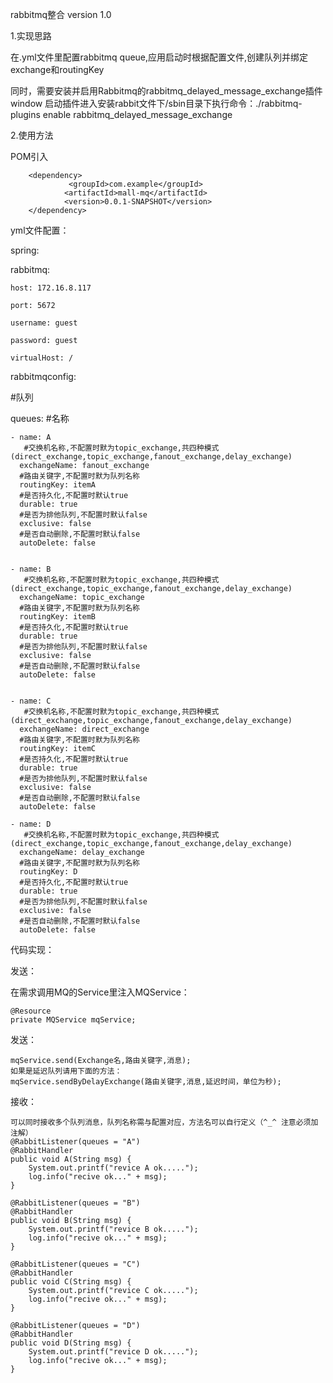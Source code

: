 rabbitmq整合
version 1.0

1.实现思路

在.yml文件里配置rabbitmq queue,应用启动时根据配置文件,创建队列并绑定exchange和routingKey

同时，需要安装并启用Rabbitmq的rabbitmq_delayed_message_exchange插件 
window
启动插件进入安装rabbit文件下/sbin目录下执行命令：./rabbitmq-plugins enable rabbitmq_delayed_message_exchange


2.使用方法

POM引入

		<dependency>
			     <groupId>com.example</groupId>
                <artifactId>mall-mq</artifactId>
                <version>0.0.1-SNAPSHOT</version>
		</dependency> 
		
yml文件配置：

spring:
    
  rabbitmq:
  
    host: 172.16.8.117
    
    port: 5672
    
    username: guest
    
    password: guest
    
    virtualHost: /
    
rabbitmqconfig:

  #队列

  queues:
    #名称

    - name: A
       #交换机名称,不配置时默为topic_exchange,共四种模式(direct_exchange,topic_exchange,fanout_exchange,delay_exchange)
      exchangeName: fanout_exchange
      #路由关键字,不配置时默为队列名称
      routingKey: itemA
      #是否持久化,不配置时默认true
      durable: true
      #是否为排他队列,不配置时默认false
      exclusive: false
      #是否自动删除,不配置时默认false
      autoDelete: false


    - name: B
       #交换机名称,不配置时默为topic_exchange,共四种模式(direct_exchange,topic_exchange,fanout_exchange,delay_exchange)
      exchangeName: topic_exchange
      #路由关键字,不配置时默为队列名称
      routingKey: itemB
      #是否持久化,不配置时默认true
      durable: true
      #是否为排他队列,不配置时默认false
      exclusive: false
      #是否自动删除,不配置时默认false
      autoDelete: false


    - name: C
       #交换机名称,不配置时默为topic_exchange,共四种模式(direct_exchange,topic_exchange,fanout_exchange,delay_exchange)
      exchangeName: direct_exchange
      #路由关键字,不配置时默为队列名称
      routingKey: itemC
      #是否持久化,不配置时默认true
      durable: true
      #是否为排他队列,不配置时默认false
      exclusive: false
      #是否自动删除,不配置时默认false
      autoDelete: false

    - name: D
       #交换机名称,不配置时默为topic_exchange,共四种模式(direct_exchange,topic_exchange,fanout_exchange,delay_exchange)
      exchangeName: delay_exchange
      #路由关键字,不配置时默为队列名称
      routingKey: D
      #是否持久化,不配置时默认true
      durable: true
      #是否为排他队列,不配置时默认false
      exclusive: false
      #是否自动删除,不配置时默认false
      autoDelete: false


代码实现：

发送：

在需求调用MQ的Service里注入MQService：

    @Resource
    private MQService mqService;
    
发送：

    mqService.send(Exchange名,路由关键字,消息);
    如果是延迟队列请用下面的方法：
    mqService.sendByDelayExchange(路由关键字,消息,延迟时间，单位为秒);
    
接收：

    可以同时接收多个队列消息，队列名称需与配置对应，方法名可以自行定义（^_^ 注意必须加注解）
    @RabbitListener(queues = "A")
    @RabbitHandler
    public void A(String msg) {
        System.out.printf("revice A ok.....");
        log.info("recive ok..." + msg);
    }

    @RabbitListener(queues = "B")
    @RabbitHandler
    public void B(String msg) {
        System.out.printf("revice B ok.....");
        log.info("recive ok..." + msg);
    }

    @RabbitListener(queues = "C")
    @RabbitHandler
    public void C(String msg) {
        System.out.printf("revice C ok.....");
        log.info("recive ok..." + msg);
    }

    @RabbitListener(queues = "D")
    @RabbitHandler
    public void D(String msg) {
        System.out.printf("revice D ok.....");
        log.info("recive ok..." + msg);
    }
    
   